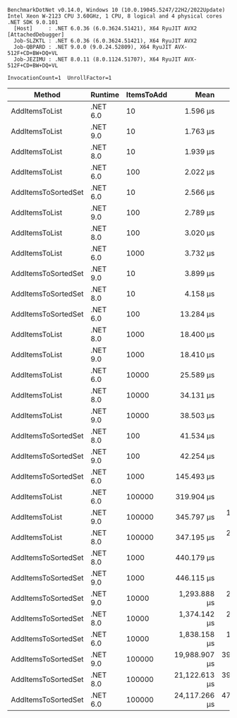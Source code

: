 ```

BenchmarkDotNet v0.14.0, Windows 10 (10.0.19045.5247/22H2/2022Update)
Intel Xeon W-2123 CPU 3.60GHz, 1 CPU, 8 logical and 4 physical cores
.NET SDK 9.0.101
  [Host]     : .NET 6.0.36 (6.0.3624.51421), X64 RyuJIT AVX2 [AttachedDebugger]
  Job-SLZKTL : .NET 6.0.36 (6.0.3624.51421), X64 RyuJIT AVX2
  Job-QBPARD : .NET 9.0.0 (9.0.24.52809), X64 RyuJIT AVX-512F+CD+BW+DQ+VL
  Job-JEZIMU : .NET 8.0.11 (8.0.1124.51707), X64 RyuJIT AVX-512F+CD+BW+DQ+VL

InvocationCount=1  UnrollFactor=1  

```
| Method              | Runtime  | ItemsToAdd | Mean          | Error       | StdDev      | Median        | Rank | Allocated |
|-------------------- |--------- |----------- |--------------:|------------:|------------:|--------------:|-----:|----------:|
| AddItemsToList      | .NET 6.0 | 10         |      1.596 μs |   0.0489 μs |   0.1435 μs |      1.600 μs |    1 |     856 B |
| AddItemsToList      | .NET 9.0 | 10         |      1.763 μs |   0.0657 μs |   0.1885 μs |      1.700 μs |    2 |     616 B |
| AddItemsToList      | .NET 8.0 | 10         |      1.939 μs |   0.0713 μs |   0.2079 μs |      1.900 μs |    3 |     616 B |
| AddItemsToList      | .NET 6.0 | 100        |      2.022 μs |   0.0438 μs |   0.1042 μs |      2.000 μs |    3 |    1824 B |
| AddItemsToSortedSet | .NET 6.0 | 10         |      2.566 μs |   0.1004 μs |   0.2898 μs |      2.600 μs |    4 |    1088 B |
| AddItemsToList      | .NET 9.0 | 100        |      2.789 μs |   0.1099 μs |   0.3063 μs |      2.700 μs |    4 |    1248 B |
| AddItemsToList      | .NET 8.0 | 100        |      3.020 μs |   0.0871 μs |   0.2528 μs |      3.000 μs |    5 |    1584 B |
| AddItemsToList      | .NET 6.0 | 1000       |      3.732 μs |   0.0782 μs |   0.2061 μs |      3.700 μs |    6 |    9064 B |
| AddItemsToSortedSet | .NET 9.0 | 10         |      3.899 μs |   0.1058 μs |   0.3070 μs |      3.900 μs |    6 |     560 B |
| AddItemsToSortedSet | .NET 8.0 | 10         |      4.158 μs |   0.1139 μs |   0.3211 μs |      4.100 μs |    7 |     512 B |
| AddItemsToSortedSet | .NET 6.0 | 100        |     13.284 μs |   0.2694 μs |   0.4647 μs |     13.300 μs |    8 |    4688 B |
| AddItemsToList      | .NET 8.0 | 1000       |     18.400 μs |   1.1449 μs |   3.2849 μs |     19.300 μs |    9 |    8824 B |
| AddItemsToList      | .NET 9.0 | 1000       |     18.410 μs |   1.0065 μs |   2.9201 μs |     19.300 μs |    9 |    8824 B |
| AddItemsToList      | .NET 6.0 | 10000      |     25.589 μs |   0.5149 μs |   0.7218 μs |     25.300 μs |   10 |  132040 B |
| AddItemsToList      | .NET 8.0 | 10000      |     34.131 μs |   0.6677 μs |   1.6504 μs |     33.650 μs |   11 |  131800 B |
| AddItemsToList      | .NET 9.0 | 10000      |     38.503 μs |   1.6829 μs |   4.8287 μs |     36.600 μs |   12 |  131512 B |
| AddItemsToSortedSet | .NET 8.0 | 100        |     41.534 μs |   1.1114 μs |   3.1349 μs |     42.250 μs |   12 |    4160 B |
| AddItemsToSortedSet | .NET 9.0 | 100        |     42.254 μs |   1.3209 μs |   3.7472 μs |     42.900 μs |   12 |    4160 B |
| AddItemsToSortedSet | .NET 6.0 | 1000       |    145.493 μs |   2.7332 μs |   2.5566 μs |    146.600 μs |   13 |   40688 B |
| AddItemsToList      | .NET 6.0 | 100000     |    319.904 μs |   6.3557 μs |   8.6998 μs |    316.950 μs |   14 | 1049616 B |
| AddItemsToList      | .NET 9.0 | 100000     |    345.797 μs |  19.8744 μs |  57.6594 μs |    348.100 μs |   14 | 1049088 B |
| AddItemsToList      | .NET 8.0 | 100000     |    347.195 μs |  20.4608 μs |  59.6852 μs |    354.200 μs |   14 | 1049376 B |
| AddItemsToSortedSet | .NET 8.0 | 1000       |    440.179 μs |   5.9157 μs |   5.2441 μs |    439.250 μs |   15 |   40112 B |
| AddItemsToSortedSet | .NET 9.0 | 1000       |    446.115 μs |   4.1702 μs |   3.4823 μs |    446.200 μs |   15 |   40448 B |
| AddItemsToSortedSet | .NET 9.0 | 10000      |  1,293.888 μs |  20.8096 μs |  51.4362 μs |  1,280.050 μs |   16 |  400160 B |
| AddItemsToSortedSet | .NET 8.0 | 10000      |  1,374.142 μs |  25.4522 μs |  52.5631 μs |  1,352.550 μs |   17 |  400448 B |
| AddItemsToSortedSet | .NET 6.0 | 10000      |  1,838.158 μs |  11.8978 μs |   9.2890 μs |  1,837.500 μs |   18 |  400688 B |
| AddItemsToSortedSet | .NET 9.0 | 100000     | 19,988.907 μs | 396.5176 μs | 593.4890 μs | 19,750.100 μs |   19 | 4000160 B |
| AddItemsToSortedSet | .NET 8.0 | 100000     | 21,122.613 μs | 396.5142 μs | 593.4838 μs | 21,024.400 μs |   20 | 4000448 B |
| AddItemsToSortedSet | .NET 6.0 | 100000     | 24,117.266 μs | 476.7045 μs | 822.2919 μs | 23,879.500 μs |   21 | 4000688 B |
